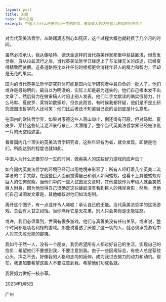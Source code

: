 ```yaml
---
layout: post
title: 无题
tags: 学术之路
excerpt: 中国人为什么还要穷尽一生的时间，做英美人的这些智力游戏的应声虫？
---
```


对当代英美法哲学，从踌躇满志到心如死灰，这个过程大概也就耗费了几个月的时间。

虽然必须承认，我从像哈特、德沃金这样的当代英美作家那里中获益匪浅，但愈发觉得，自从拉兹流行之后，当代英美法哲学已经走上了与法律无关的歧途，已经变得精致而贫瘠。这条道路将比以往任何时候都更会消耗年轻人的精力和智力，但却是无花的果实。

国内的当代英美法哲学研究群体可能是国内法学研究者中最自负的一批人了。他们或许是最聪明的，最自以为明澈的，实际上却是最为迷失的。他们自己根本发不出文章了，然后努力在做审稿人时阻止别人发表。他们二手文献读的确实很努力，什么马默、夏皮罗、莱特如数家珍，但仅此而言。有时候我都怀疑，他们是不是比研究德国法哲学的人还可笑：他们比后者还不知道自己说的话到底是什么意思。

在国内的欧陆哲学界，如果对康德这些人高山仰止，倒还情有可原，但对马默、夏皮罗、莱特这些坑洼泥淖景行景止，太滑稽了。整个当代英美法哲学界已经被漆黑一片的天空给遮盖。

看看国内几个顶尖的英美法哲学研究者，这些年轻有为者，就会发现，即使是他们，所能达到的程度也就如此。

中国人为什么还要穷尽一生的时间，做英美人的这些智力游戏的应声虫？

如今国内英美法哲学的环境已经可以用绝境来形容了：所有人经盯着几个英美二流学者的二手文献，在这些巨人面前觉得自己和别人如同蝼蚁，也看不上其他蝼蚁对巨人的任何观察。当他们中的一些人试图发文章时，其他蝼蚁作为审稿人就会突然巨人附身，因为他觉得自己很确定这些蝼蚁没有看到巨人的伟岸身影；然后，当他们自己试图发文章是，其他蝼蚁对他们如法炮制。

离开这个圈子，有一点或许令人唏嘘：承认自己的无能。当代英美法哲学的这场游戏，总会有人甘之如饴。当你痛斥它是无花果，别人只会笑你是无能狂怒。

或许，我们必须看到，世间有很多游戏，他们与真善美没有任何关系。或者说，整个时间都是功名利禄的游戏。那些说看透了厌倦了这一切的人，就必须承受游戏中人对其失败无能的鄙夷。

我如今孑然一人，没有一个朋友。我仍希望所有人都过好自己的生活，实现自己的抱负；希望他们不要想到我，不要注意到我。由于一些因缘际会，有些人总是萦绕心头，挥之不去，好像我的人格和志向的延伸，成为我过去努力的动力和动机。现在，我更加要希望这些人不要注意到我，希望他们功成名就。

我要努力做好一枝杂草。

2023年1月5日

广州